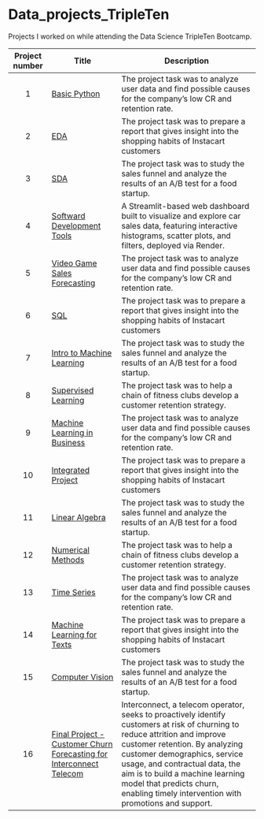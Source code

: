 # Data_projects_TripleTen

Projects I worked on while attending the Data Science TripleTen Bootcamp.


| Project number | Title | Description |
| :-----------: | ----------- |----------- |
| 1 | [Basic Python](https://github.com/ayoungfloof/Data_projects_TripleTen/blob/main/Basic%20Python/Basic%20Python.ipynb)| The project task was to analyze user data and find possible causes for the company’s low CR and retention rate. |
| 2 | [EDA](https://github.com/ayoungfloof/Data_projects_TripleTen/blob/main/EDA/EDA.ipynb) | The project task was to prepare a report that gives insight into the shopping habits of Instacart customers |
| 3 | [SDA](https://github.com/ayoungfloof/Data_projects_TripleTen/blob/main/SDA/SDA.ipynb) | The project task was to study the sales funnel and analyze the results of an A/B test for a food startup. |
| 4 | [Softward Development Tools](https://github.com/ayoungfloof/sprint_4_project?tab=readme-ov-file) | A Streamlit-based web dashboard built to visualize and explore car sales data, featuring interactive histograms, scatter plots, and filters, deployed via Render.|
| 5 | [Video Game Sales Forecasting](https://github.com/ayoungfloof/Data_projects_TripleTen/blob/main/Video%20Game%20Sales%20Forecasting/Video%20Game%20Sales%20Forecasting.ipynb) | The project task was to analyze user data and find possible causes for the company’s low CR and retention rate. |
| 6 | [SQL](https://github.com/ayoungfloof/Data_projects_TripleTen/blob/main/SQL/SQL.ipynb) | The project task was to prepare a report that gives insight into the shopping habits of Instacart customers |
| 7 | [Intro to Machine Learning](https://github.com/ayoungfloof/Data_projects_TripleTen/blob/main/Intro%20to%20Machine%20Learning/Intro%20to%20Machine%20Learning.ipynb) | The project task was to study the sales funnel and analyze the results of an A/B test for a food startup. |
| 8 | [Supervised Learning](https://github.com/ayoungfloof/Data_projects_TripleTen/blob/main/Supervised%20Learning/Supervised%20Learning.ipynb) | The project task was to help a chain of fitness clubs develop a customer retention strategy. |
| 9 | [Machine Learning in Business](https://github.com/ayoungfloof/Data_projects_TripleTen/tree/main/Machine%20Learning%20in%20Business) | The project task was to analyze user data and find possible causes for the company’s low CR and retention rate. |
| 10 | [Integrated Project](https://github.com/ayoungfloof/Data_projects_TripleTen/blob/main/Integrated%20Project/Integrated%20Project.ipynb) | The project task was to prepare a report that gives insight into the shopping habits of Instacart customers |
| 11 | [Linear Algebra](https://github.com/ayoungfloof/Data_projects_TripleTen/blob/main/Linear%20Algebra/Linear%20Algebra.ipynb) | The project task was to study the sales funnel and analyze the results of an A/B test for a food startup. |
| 12 | [Numerical Methods](https://github.com/ayoungfloof/Data_projects_TripleTen/blob/main/Numerical%20Methods/Numerical%20Methods.ipynb) | The project task was to help a chain of fitness clubs develop a customer retention strategy. |
| 13 | [Time Series](https://github.com/ayoungfloof/Data_projects_TripleTen/blob/main/Time%20Series/Time%20Series.ipynb) | The project task was to analyze user data and find possible causes for the company’s low CR and retention rate. |
| 14 | [Machine Learning for Texts](https://github.com/ayoungfloof/Data_projects_TripleTen/blob/main/Machine%20Learning%20For%20Texts/Machine%20Learning%20For%20Texts.ipynb) | The project task was to prepare a report that gives insight into the shopping habits of Instacart customers |
| 15 | [Computer Vision](https://github.com/ayoungfloof/Data_projects_TripleTen/blob/main/Computer%20Vision/Computer%20Vision.ipynb) | The project task was to study the sales funnel and analyze the results of an A/B test for a food startup. |
| 16 | [Final Project - Customer Churn Forecasting for Interconnect Telecom](https://github.com/ayoungfloof/Data_projects_TripleTen/blob/main/Final%20Project%20-%20Customer%20Churn%20Forecasting/Final%20Project%20-%20Customer%20Churn%20Forecasting.ipynb) | Interconnect, a telecom operator, seeks to proactively identify customers at risk of churning to reduce attrition and improve customer retention. By analyzing customer demographics, service usage, and contractual data, the aim is to build a machine learning model that predicts churn, enabling timely intervention with promotions and support. |
